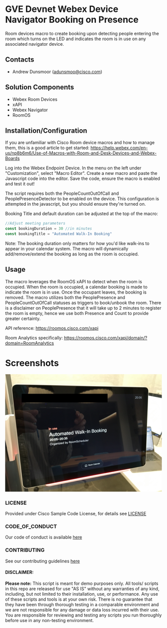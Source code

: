 # GVE Devnet Webex Device Navigator Booking on Presence
Room devices macro to create booking upon detecting people entering the room which turns on the LED and indicates the room is in use on any associated navigator device.



## Contacts
* Andrew Dunsmoor (adunsmoo@cisco.com)

## Solution Components
* Webex Room Devices
* xAPI
* Webex Navigator
* RoomOS

## Installation/Configuration

If you are unfamiliar with Cisco Room device macros and how to manage them, this is a good article to get started: https://help.webex.com/en-us/np8b6m6/Use-of-Macros-with-Room-and-Desk-Devices-and-Webex-Boards

Log into the Webex Endpoint Device. 
In the menu on the left under "Customization", select "Macro Editor". 
Create a new macro and paste the Javascript code into the editor. 
Save the code, ensure the macro is enabled and test it out!


The script requires both the PeopleCountOutOfCall and PeoplePresenceDetector to be enabled on the device. 
This configuration is attempted in the javascript, but you should ensure they're turned on. 

Booking Title and default duration can be adjusted at the top of the macro:
```javascript
//Adjust meeting parameters
const bookingDuration = 30 //in minutes
const bookingTitle = "Automated Walk-In Booking"
```
Note: The booking duration only matters for how you'd like walk-ins to appear in your calendar system. 
The macro will dynamically add/remove/extend the booking as long as the room is occupied. 

## Usage

The macro leverages the RoomOS xAPI to detect when the room is occupied. 
When the room is occupied, a calendar booking is made to indicate the room is in use. 
Once the occupant leaves, the booking is removed. 
The macro utilizes both the PeoplePresence and PeopleCountOutOfCall statuses as triggers to book/unbook the room. 
There is a disclaimer on PeoplePresence that it will take up to 2 minutes to register the room is empty, 
hence we use both Presence and Count to provide greater certainty. 

API reference: https://roomos.cisco.com/xapi 

Room Analytics specifically: https://roomos.cisco.com/xapi/domain/?domain=RoomAnalytics


# Screenshots

![/IMAGES/IMG_1361.jpeg](/IMAGES/IMG_1361.jpeg)

### LICENSE

Provided under Cisco Sample Code License, for details see [LICENSE](LICENSE.md)

### CODE_OF_CONDUCT

Our code of conduct is available [here](CODE_OF_CONDUCT.md)

### CONTRIBUTING

See our contributing guidelines [here](CONTRIBUTING.md)

#### DISCLAIMER:
<b>Please note:</b> This script is meant for demo purposes only. All tools/ scripts in this repo are released for use "AS IS" without any warranties of any kind, including, but not limited to their installation, use, or performance. Any use of these scripts and tools is at your own risk. There is no guarantee that they have been through thorough testing in a comparable environment and we are not responsible for any damage or data loss incurred with their use.
You are responsible for reviewing and testing any scripts you run thoroughly before use in any non-testing environment.